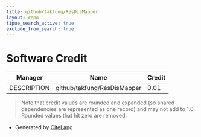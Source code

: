 ```yaml
---
title: github/takfung/ResDisMapper
layout: repo
tipue_search_active: true
exclude_from_search: true
---
```

# Software Credit

|Manager|Name|Credit|
|-------|----|------|
|DESCRIPTION|github/takfung/ResDisMapper|0.01|


> Note that credit values are rounded and expanded (so shared dependencies are represented as one record) and may not add to 1.0. Rounded values that hit zero are removed.


- Generated by [CiteLang](https://github.com/vsoch/citelang)
